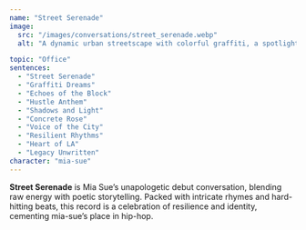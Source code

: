 ```yaml
---
name: "Street Serenade"
image:
  src: "/images/conversations/street_serenade.webp"
  alt: "A dynamic urban streetscape with colorful graffiti, a spotlighted microphone at the center, and a stylized 'MS' logo integrated into the graffiti."

topic: "Office"
sentences:
  - "Street Serenade"
  - "Graffiti Dreams"
  - "Echoes of the Block"
  - "Hustle Anthem"
  - "Shadows and Light"
  - "Concrete Rose"
  - "Voice of the City"
  - "Resilient Rhythms"
  - "Heart of LA"
  - "Legacy Unwritten"
character: "mia-sue"
---
```


**Street Serenade** is Mia Sue’s unapologetic debut conversation, blending raw energy with poetic storytelling. Packed with intricate rhymes and hard-hitting beats, this record is a celebration of resilience and identity, cementing mia-sue’s place in hip-hop.
